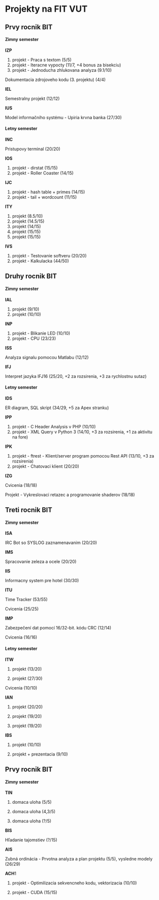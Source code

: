 # Projekty na FIT VUT

## Prvy rocnik BIT

#### Zimny semester

**IZP**

1. projekt - Praca s textom (5/5)
2. projekt - Iteracne vypocty (11/7, +4 bonus za bisekciu)
3. projekt - Jednoducha zhlukovana analyza (9.1/10)

Dokumentacia zdrojoveho kodu (3. projektu) (4/4)

**IEL**

Semestralny projekt (12/12)

**IUS**

Model informačního systému - Upiria krvna banka (27/30)

#### Letny semester

**INC**

Pristupovy terminal (20/20)

**IOS**

1. projekt - dirstat (15/15)
2. projekt - Roller Coaster (14/15)

**IJC**

1. projekt - hash table + primes (14/15)
2. projekt - tail + wordcount (11/15)

**ITY**

1. projekt (8.5/10)
2. projekt (14.5/15)
3. projekt (14/15)
4. projekt (15/15)
5. projekt (15/15)

**IVS**

1. projekt - Testovanie softveru (20/20)
2. projekt - Kalkulacka (44/50)

## Druhy rocnik BIT

#### Zimny semester

**IAL**

1. projekt (9/10)
2. projekt (10/10)

**INP**

1. projekt - Blikanie LED (10/10)
2. projekt - CPU (23/23)

**ISS**

Analyza signalu pomocou Matlabu (12/12)

**IFJ**

Interpret jazyka IFJ16 (25/20, +2 za rozsirenia, +3 za rychlostnu sutaz)


#### Letny semester

**IDS**

ER diagram, SQL skript (34/29, +5 za Apex stranku)

**IPP**

1. projekt - C Header Analysis v PHP (10/10)
2. projekt - XML Query v Python 3 (14/10, +3 za rozsirenia, +1 za aktivitu na fore)

**IPK**

1. projekt - ftrest - Klient/server program pomocou Rest API (13/10, +3 za rozsirenia)
2. projekt - Chatovaci klient (20/20)

**IZG**

Cvicenia (18/18)

Projekt - Vykreslovaci retazec a programovanie shaderov (18/18)

## Treti rocnik BIT

#### Zimny semester

**ISA**

IRC Bot so SYSLOG zaznamenavanim (20/20)

**IMS**

Spracovanie zeleza a ocele (20/20)

**IIS**

Informacny system pre hotel (30/30)

**ITU**

Time Tracker (53/55)

Cvicenia (25/25)

**IMP**

Zabezpečení dat pomocí 16/32-bit. kódu CRC (12/14)

Cvicenia (16/16)

#### Letny semester

**ITW**

1. projekt (13/20)

2. projekt (27/30)

Cvicenia (10/10)

**IAN**

1. projekt (20/20)

2. projekt (19/20)

3. projekt (19/20)

**IBS**

1. projekt (10/10)

2. projekt + prezentacia (9/10)

## Prvy rocnik BIT

#### Zimny semester

**TIN**

1. domaca uloha (5/5)

2. domaca uloha (4,3/5)

3. domaca uloha (?/5)

**BIS**

Hľadanie tajomstiev (?/15)

**AIS**

Zubná ordinácia  -  Prvotna analyza a plan projektu (5/5), vysledne modely (26/29)

**ACH**1

1. projekt - Optimilizacia sekvencneho kodu, vektorizacia (10/10)

2. projekt - CUDA (15/15)
